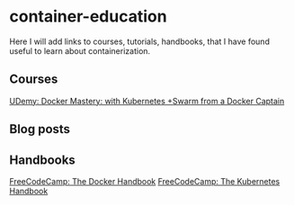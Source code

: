 # container-education
Here I will add links to courses, tutorials, handbooks, that I have found useful to learn about containerization.

## Courses
[UDemy: Docker Mastery: with Kubernetes +Swarm from a Docker Captain](https://www.udemy.com/course/docker-mastery/learn/)

## Blog posts

## Handbooks
[FreeCodeCamp: The Docker Handbook](https://www.freecodecamp.org/news/the-docker-handbook/)
[FreeCodeCamp: The Kubernetes Handbook](https://www.freecodecamp.org/news/the-kubernetes-handbook/)
